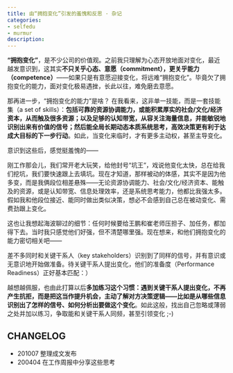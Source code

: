 ```yaml
---
title: 由“拥抱变化”引发的羞愧和反思 · 杂记
categories: 
- selfedu
- murmur
description:
--- 
```


**“拥抱变化”**，是不少公司的价值观。之前我只理解为心态开放地面对变化，最近越发意识到，这其实**不只关乎心态、意愿（commitment），更关乎能力（competence）**——如果只是有意愿迎接变化，将远难“拥抱变化”。毕竟欠了拥抱变化的能力，面对变化极易遇挫，长此以往，难免磨去意愿。
    
那再进一步，“拥抱变化的能力”是啥？<!-- more --> 在我看来，这非单一技能，而是一套技能集（a set of skills）：**包括可靠的资源协调能力，或能积累厚实的社会/文化/经济资本，从而触及很多资源；以及足够的认知带宽，从容关注海量信息，并能敏锐地识别出来有价值的信号；然后能全局长期动态本质系统思考，高效决策更有利于达成大目标的下一步行动**。如此，当变化来临时，才有更多主动权，甚至主导变化。

意识到这些后，感觉挺羞愧的——

刚工作那会儿，我们常开老大玩笑，给他封号“坑王”，戏说他变化太快，总在给我们挖坑，我们要快速跟上去填坑。现在才知道，那样被动的体感，其实不是因为他多变，而是我俩段位相差悬殊——无论资源协调能力、社会/文化/经济资本、能触及的资源，或是认知带宽、信息处理效率，还是系统思考能力，他都比我强太多。假如我和他段位接近、能同时做出类似决策，想必不会感到自己总在被动变化、需费劲跟上变化。
    
这也让我想起海波聊过的细节：任何时候要给王鹏和崔老师压担子、加任务，都加得下去。当时我只感觉他们好强，但不清楚哪里强。现在想来，和他们拥抱变化的能力密切相关吧——

差不多同时和关键干系人（key stakeholders）识别到了同样的信号，并有意识或无意识地开始做准备。待关键干系人提出变化，他们的准备度（Performance Readiness）正好基本匹配：）

越想越佩服，也由此打算以后**多加练习这个习惯：遇到关键干系人提出变化，不再产生抗拒，而是把这当作提升机会，主动了解对方决策逻辑——比如是从哪些信息识别出了怎样的信号、如何分析出要做这个变化**。如此这般，找出自己忽略或薄弱之处并加以练习，争取能和关键干系人同频，甚至引领变化 ;-)


## CHANGELOG 

- 201007 整理成文发布
- 200404 在工作周报中分享这些思考